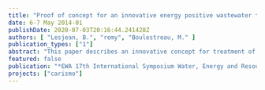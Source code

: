 ```yaml
---
title: "Proof of concept for an innovative energy positive wastewater treatment scheme"
date: 6-7 May 2014-01
publishDate: 2020-07-03T20:16:44.241428Z
authors: [ "Lesjean, B.", "remy", "Boulestreau, M." ]
publication_types: ["1"]
abstract: "This paper describes an innovative concept for treatment of municipal wastewater, targeting the improved exploitation of the energy content present in the organic matter of raw sewage. The concept is based on a maximum extraction of organic matter into the sludge via coagulation and micro-sieving (100 µm mesh size) to increase the energy recovery in anaerobic sludge digestion and decrease aeration demand for carbon mineralisation. Pilot trials with real wastewater yield a COD extraction of 70-80% of total COD into the sludge while dosing 15-20 mg/L Al and 5-7 mg/L polymer with stable operation of the microsieve and effluent limits below 2-3 mg/L total phosphorus. Anaerobic digestion of the sludge results in high biogas yields of 600 NL/kg organic dry matter input (oDMin) compared to 430 NL/kg oDMin for mixed sludge from a conventional activated sludge process. The overall energy balance of the new concept for a 100 000 pe treatment plant (including biofilter for post-treatment with full nitrification and denitrification with external carbon source) shows that the new concept is an energy-positive treatment process with comparable effluent quality than conventional processes, even when including energy demand for chemicals production. Estimated operating costs for electricity and chemicals are in the same range for conventional activated sludge processes and the new concept"
featured: false
publication: "*EWA 17th International Symposium Water, Energy and Resources*"
projects: ["carismo"]
---
```


